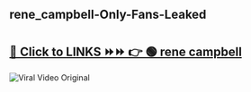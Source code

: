 
 ## rene_campbell-Only-Fans-Leaked

# <h2><a href="https://clipsfans.com/rene_campbell&ref=git">🔗 Click to LINKS ⏩⏩ 👉 🟢 rene campbell </a></h2>

<a href="https://clipsfans.com/rene_campbell&ref=git" rel="nofollow" data-target="animated-image.originalLink"><img src="https://i.ibb.co.com/xMMVF88/686577567.gif" alt="Viral Video Original" style="max-width: 100%; display: inline-block;" data-target="animated-image.originalImage"></a>
